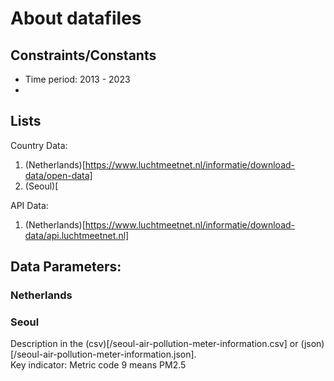 # About datafiles
## Constraints/Constants
- Time period: 2013 - 2023
- 

## Lists
Country Data:
1. (Netherlands)[https://www.luchtmeetnet.nl/informatie/download-data/open-data]
2. (Seoul)[

API Data:
1. (Netherlands)[https://www.luchtmeetnet.nl/informatie/download-data/api.luchtmeetnet.nl]

## Data Parameters:
### Netherlands

### Seoul
Description in the (csv)[/seoul-air-pollution-meter-information.csv] or (json)[/seoul-air-pollution-meter-information.json].<br> 
Key indicator: Metric code 9 means PM2.5


